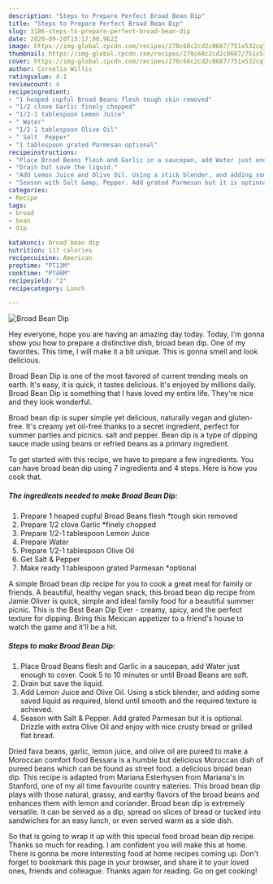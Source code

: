 ```yaml
---
description: "Steps to Prepare Perfect Broad Bean Dip"
title: "Steps to Prepare Perfect Broad Bean Dip"
slug: 3186-steps-to-prepare-perfect-broad-bean-dip
date: 2020-09-20T15:17:00.962Z
image: https://img-global.cpcdn.com/recipes/270c68c2cd2c0687/751x532cq70/broad-bean-dip-recipe-main-photo.jpg
thumbnail: https://img-global.cpcdn.com/recipes/270c68c2cd2c0687/751x532cq70/broad-bean-dip-recipe-main-photo.jpg
cover: https://img-global.cpcdn.com/recipes/270c68c2cd2c0687/751x532cq70/broad-bean-dip-recipe-main-photo.jpg
author: Cornelia Willis
ratingvalue: 4.1
reviewcount: 4
recipeingredient:
- "1 heaped cupful Broad Beans flesh tough skin removed"
- "1/2 clove Garlic finely chopped"
- "1/2-1 tablespoon Lemon Juice"
- " Water"
- "1/2-1 tablespoon Olive Oil"
- " Salt  Pepper"
- "1 tablespoon grated Parmesan optional"
recipeinstructions:
- "Place Broad Beans flesh and Garlic in a saucepan, add Water just enough to cover. Cook 5 to 10 minutes or until Broad Beans are soft."
- "Drain but save the liquid."
- "Add Lemon Juice and Olive Oil. Using a stick blender, and adding some saved liquid as required, blend until smooth and the required texture is achieved."
- "Season with Salt &amp; Pepper. Add grated Parmesan but it is optional. Drizzle with extra Olive Oil and enjoy with nice crusty bread or grilled flat bread."
categories:
- Recipe
tags:
- broad
- bean
- dip

katakunci: broad bean dip 
nutrition: 117 calories
recipecuisine: American
preptime: "PT13M"
cooktime: "PT46M"
recipeyield: "2"
recipecategory: Lunch

---
```



![Broad Bean Dip](https://img-global.cpcdn.com/recipes/270c68c2cd2c0687/751x532cq70/broad-bean-dip-recipe-main-photo.jpg)

Hey everyone, hope you are having an amazing day today. Today, I'm gonna show you how to prepare a distinctive dish, broad bean dip. One of my favorites. This time, I will make it a bit unique. This is gonna smell and look delicious.

Broad Bean Dip is one of the most favored of current trending meals on earth. It's easy, it is quick, it tastes delicious. It's enjoyed by millions daily. Broad Bean Dip is something that I have loved my entire life. They're nice and they look wonderful.

Broad bean dip is super simple yet delicious, naturally vegan and gluten-free. It&#39;s creamy yet oil-free thanks to a secret ingredient, perfect for summer parties and picnics. salt and pepper. Bean dip is a type of dipping sauce made using beans or refried beans as a primary ingredient.


To get started with this recipe, we have to prepare a few ingredients. You can have broad bean dip using 7 ingredients and 4 steps. Here is how you cook that.

<!--inarticleads1-->

##### The ingredients needed to make Broad Bean Dip:

1. Prepare 1 heaped cupful Broad Beans flesh *tough skin removed
1. Prepare 1/2 clove Garlic *finely chopped
1. Prepare 1/2-1 tablespoon Lemon Juice
1. Prepare  Water
1. Prepare 1/2-1 tablespoon Olive Oil
1. Get  Salt &amp; Pepper
1. Make ready 1 tablespoon grated Parmesan *optional


A simple Broad bean dip recipe for you to cook a great meal for family or friends. A beautiful, healthy vegan snack, this broad bean dip recipe from Jamie Oliver is quick, simple and ideal family food for a beautiful summer picnic. This is the Best Bean Dip Ever - creamy, spicy, and the perfect texture for dipping. Bring this Mexican appetizer to a friend&#39;s house to watch the game and it&#39;ll be a hit. 

<!--inarticleads2-->

##### Steps to make Broad Bean Dip:

1. Place Broad Beans flesh and Garlic in a saucepan, add Water just enough to cover. Cook 5 to 10 minutes or until Broad Beans are soft.
1. Drain but save the liquid.
1. Add Lemon Juice and Olive Oil. Using a stick blender, and adding some saved liquid as required, blend until smooth and the required texture is achieved.
1. Season with Salt &amp; Pepper. Add grated Parmesan but it is optional. Drizzle with extra Olive Oil and enjoy with nice crusty bread or grilled flat bread.


Dried fava beans, garlic, lemon juice, and olive oil are pureed to make a Moroccan comfort food Bessara is a humble but delicious Moroccan dish of pureed beans which can be found as street food. a delicious broad bean dip. This recipe is adapted from Mariana Esterhysen from Mariana&#39;s in Stanford, one of my all time favourite country eateries. This broad bean dip plays with those natural, grassy, and earthy flavors of the broad beans and enhances them with lemon and coriander. Broad bean dip is extremely versatile. It can be served as a dip, spread on slices of bread or tucked into sandwiches for an easy lunch, or even served warm as a side dish. 

So that is going to wrap it up with this special food broad bean dip recipe. Thanks so much for reading. I am confident you will make this at home. There is gonna be more interesting food at home recipes coming up. Don't forget to bookmark this page in your browser, and share it to your loved ones, friends and colleague. Thanks again for reading. Go on get cooking!
